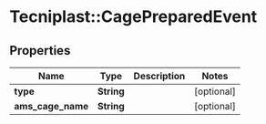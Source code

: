 # Tecniplast::CagePreparedEvent

## Properties
Name | Type | Description | Notes
------------ | ------------- | ------------- | -------------
**type** | **String** |  | [optional] 
**ams_cage_name** | **String** |  | [optional] 


